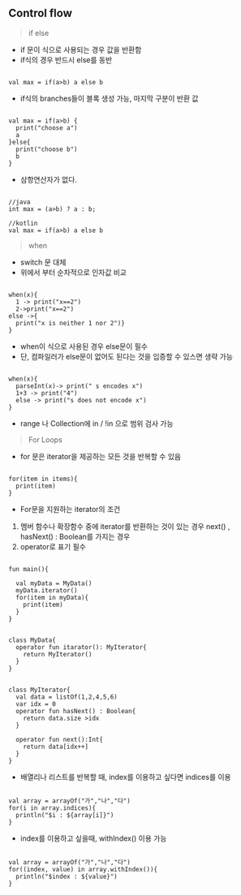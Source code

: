 ## Control flow

>if else
- if 문이 식으로 사용되는 경우 값을 반환함
- if식의 경우 반드시 else를 동반
<pre><code>
val max = if(a>b) a else b
</code></pre>

- if식의 branches들이 블록 생성 가능, 마지막 구분이 반환 값
<pre><code>
val max = if(a>b) {
  print("choose a")
  a
}else{
  print("choose b")
  b
}
</code></pre>

- 삼항연산자가 없다.
<pre><code>
//java
int max = (a>b) ? a : b;

//kotlin
val max = if(a>b) a else b
</code></pre>

> when
- switch 문 대체
- 위에서 부터 순차적으로 인자값 비교
<pre><code>
when(x){
  1 -> print("x==2")
  2->print("x==2")
else ->{
  print("x is neither 1 nor 2")}
}
</code></pre>

- when이 식으로 사용된 경우 else문이 필수
- 단, 컴파일러가 else문이 없어도 된다는 것을 입증할 수 있스면 생략 가능

<pre><code>
when(x){
  parseInt(x)-> print(" s encodes x")
  1+3 -> print("4")
  else -> print("s does not encode x")
}
</code></pre>

- range 나 Collection에 in / !in 으로 범위 검사 가능

>For Loops
- for 문은 iterator을 제공하는 모든 것을 반복할 수 있음
<pre><code>
for(item in items){
  print(item)
}
</code></pre>

- For문을 지원하는 iterator의 조건
1. 멤버 함수나 확장함수 중에 iterator를 반환하는 것이 있는 경우
next() , hasNext() : Boolean를 가지는 경우
2. operator로 표기 필수

<pre><code>
fun main(){

  val myData = MyData()
  myData.iterator()
  for(item in myData){
    print(item)
  }
}
</code></pre>
<pre><code>
class MyData{
  operator fun itarator(): MyIterator{
    return MyIterator()
  }
}
</code></pre>
<pre><code>
class MyIterator{
  val data = listOf(1,2,4,5,6)
  var idx = 0
  operator fun hasNext() : Boolean{
    return data.size >idx
  }

  operator fun next():Int{
    return data[idx++]
  }
}
</code></pre>

- 배열리나 리스트를 반복할 때, index를 이용하고 싶다면 indices를 이용
<pre><code>
val array = arrayOf("가","나","다")
for(i in array.indices){
  println("$i : ${array[i]}")
}
</code></pre>

- index를 이용하고 싶을때, withIndex() 이용 가능
<pre><code>
val array = arrayOf("가","나","다")
for((index, value) in array.withIndex()){
  println("$index : ${value}")
}
</code></pre>
